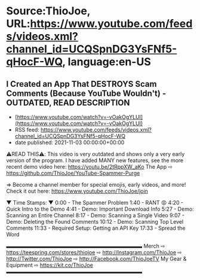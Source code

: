 # Source:ThioJoe, URL:https://www.youtube.com/feeds/videos.xml?channel_id=UCQSpnDG3YsFNf5-qHocF-WQ, language:en-US

## I Created an App That DESTROYS Scam Comments (Because YouTube Wouldn't) - OUTDATED, READ DESCRIPTION
 - [https://www.youtube.com/watch?v=-vOakOgYLUI](https://www.youtube.com/watch?v=-vOakOgYLUI)
 - RSS feed: https://www.youtube.com/feeds/videos.xml?channel_id=UCQSpnDG3YsFNf5-qHocF-WQ
 - date published: 2021-11-03 00:00:00+00:00

⚠️READ THIS⚠️: This video is very outdated and shows only a very early version of the program. I have added MANY new features, see the more recent demo video here: https://youtu.be/2tRppXW_aKo
The App ⇨ https://github.com/ThioJoe/YouTube-Spammer-Purge

⇒ Become a channel member for special emojis, early videos, and more! Check it out here: https://www.youtube.com/ThioJoe/join

▼ Time Stamps: ▼
0:00 - The Spammer Problem
1:40 - RANT 😡
4:20 - Quick Intro to the Demo
4:41 - Demo: Important Download Info
5:27 - Demo: Scanning an Entire Channel
8:17 - Demo: Scanning a Single Video
9:07 - Demo: Deleting the Found Comments
10:12 - Demo: Scanning Top Level Comments
11:33 - Required Setup: Getting an API Key
17:33 - Spread the Word

▬▬▬▬▬▬▬▬▬▬▬▬▬▬▬▬▬▬▬▬▬▬▬▬▬▬
Merch ⇨ https://teespring.com/stores/thiojoe
⇨ http://Instagram.com/ThioJoe
⇨ http://Twitter.com/ThioJoe
⇨ http://Facebook.com/ThioJoeTV
My Gear & Equipment ⇨ https://kit.co/ThioJoe
▬▬▬▬▬▬▬▬▬▬▬▬▬▬▬▬▬▬▬▬▬▬▬▬▬▬

